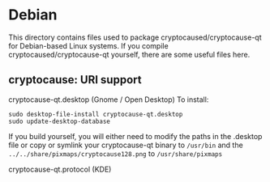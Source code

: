 
Debian
====================
This directory contains files used to package cryptocaused/cryptocause-qt
for Debian-based Linux systems. If you compile cryptocaused/cryptocause-qt yourself, there are some useful files here.

## cryptocause: URI support ##


cryptocause-qt.desktop  (Gnome / Open Desktop)
To install:

	sudo desktop-file-install cryptocause-qt.desktop
	sudo update-desktop-database

If you build yourself, you will either need to modify the paths in
the .desktop file or copy or symlink your cryptocause-qt binary to `/usr/bin`
and the `../../share/pixmaps/cryptocause128.png` to `/usr/share/pixmaps`

cryptocause-qt.protocol (KDE)

